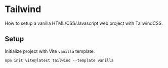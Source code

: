 # Tailwind

How to setup a vanilla HTML/CSS/Javascript web project with TailwindCSS.

## Setup

Initialize project with Vite `vanilla` template.

```
npm init vite@latest tailwind --template vanilla
```
